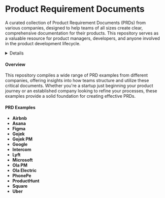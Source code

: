 # Product Requirement Documents
A curated collection of Product Requirement Documents (PRDs) from various companies, designed to help teams of all sizes create clear, comprehensive documentation for their products. This repository serves as a valuable resource for product managers, developers, and anyone involved in the product development lifecycle.

<details>

**URL:** https://www.vindhyac.com/posts/best-prd-templates-from-companies-we-adore/

**Authors/Curators:** Vindhya C.

**Tags:**  
`product-management`, `documentation`, `PRD`, `product-development`

</details>

#### Overview
This repository compiles a wide range of PRD examples from different companies, offering insights into how teams structure and utilize these critical documents. Whether you're a startup just beginning your product journey or an established company looking to refine your processes, these examples provide a solid foundation for creating effective PRDs.

#### PRD Examples

- **Airbnb**
- **Asana**
- **Figma**
- **Gojek**
- **Gojek PM**
- **Google**
- **Intercom**
- **Lyft**
- **Microsoft**
- **Ola PM**
- **Ola Electric**
- **PhonePe**
- **ProductHunt**
- **Square**
- **Uber**

<LinkCard title="Visit Product Requirement Documents (PRD) Repository" href="https://www.vindhyac.com/posts/best-prd-templates-from-companies-we-adore/" />
